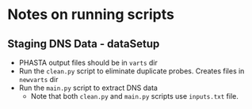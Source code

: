 # **Notes on running scripts**
## Staging DNS Data - dataSetup
   - PHASTA output files should be in `varts` dir
   - Run the `clean.py` script to eliminate duplicate probes. Creates files in `newvarts` dir
   - Run the `main.py` script to extract DNS data
     - Note that both `clean.py` and `main.py` scripts use `inputs.txt` file.
